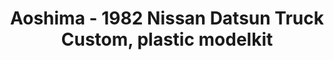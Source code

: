 ---
layout: product
title: "Aoshima - 1982 Nissan Datsun Truck Custom, plastic modelkit"
price: "TBA" 
desc: "N/A"
img_path: "/assets/img/AO53355.jpg"
brand: "N/A"
available: false
special_offer: false
new: false
soon: false
cat: "010000"
subcat: "013700"
subsubcat: "0N/A"
sifra: "AO53355"
popular: false
---